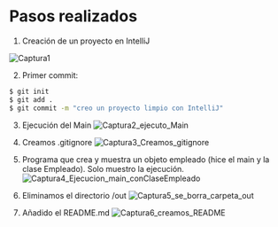 # Pasos realizados

1. Creación de un proyecto en IntelliJ

![Captura1](https://user-images.githubusercontent.com/60600016/201705189-0e9fed9f-43a5-480f-b189-a3b810248028.PNG)



2. Primer commit:

```bash
$ git init
$ git add .
$ git commit -m "creo un proyecto limpio con IntelliJ"
```



3. Ejecución del Main
![Captura2_ejecuto_Main](https://user-images.githubusercontent.com/60600016/201705101-3bde685f-9291-434a-bad7-873da182fe5a.PNG)




4. Creamos .gitignore
![Captura3_Creamos_gitignore](https://user-images.githubusercontent.com/60600016/201706447-b8c7cce3-56fb-4b8e-84fb-12b8d0b4f103.PNG)




5. Programa que crea y muestra un objeto empleado (hice el main y la clase Empleado). Solo muestro la ejecución.
![Captura4_Ejecucion_main_conClaseEmpleado](https://user-images.githubusercontent.com/60600016/201708350-de0f779a-67bc-414e-96d8-c2115e5f0916.PNG)




6. Eliminamos el directorio /out
![Captura5_se_borra_carpeta_out](https://user-images.githubusercontent.com/60600016/201710176-788f67dd-06bc-4bd2-98ce-90a84bf19ff2.PNG)




7. Añadido el README.md
![Captura6_creamos_README](https://user-images.githubusercontent.com/60600016/201711388-5aaa7225-7546-4881-b8fd-5a854db95adb.PNG)






